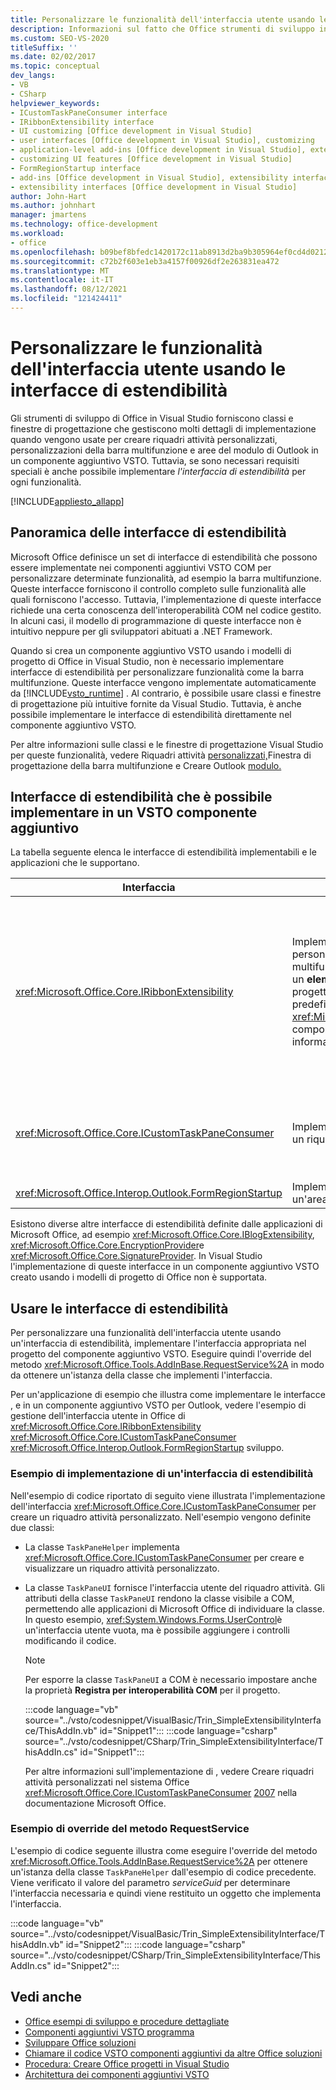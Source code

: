 ```yaml
---
title: Personalizzare le funzionalità dell'interfaccia utente usando le interfacce di estendibilità
description: Informazioni sul fatto che Office strumenti di sviluppo in Visual Studio interfacce di estendibilità che consentono di personalizzare le funzionalità dell'interfaccia utente.
ms.custom: SEO-VS-2020
titleSuffix: ''
ms.date: 02/02/2017
ms.topic: conceptual
dev_langs:
- VB
- CSharp
helpviewer_keywords:
- ICustomTaskPaneConsumer interface
- IRibbonExtensibility interface
- UI customizing [Office development in Visual Studio]
- user interfaces [Office development in Visual Studio], customizing
- application-level add-ins [Office development in Visual Studio], extensibility interfaces
- customizing UI features [Office development in Visual Studio]
- FormRegionStartup interface
- add-ins [Office development in Visual Studio], extensibility interfaces
- extensibility interfaces [Office development in Visual Studio]
author: John-Hart
ms.author: johnhart
manager: jmartens
ms.technology: office-development
ms.workload:
- office
ms.openlocfilehash: b09bef8bfedc1420172c11ab8913d2ba9b305964ef0cd4d0212477d84490de43
ms.sourcegitcommit: c72b2f603e1eb3a4157f00926df2e263831ea472
ms.translationtype: MT
ms.contentlocale: it-IT
ms.lasthandoff: 08/12/2021
ms.locfileid: "121424411"
---
```

# <a name="customize-ui-features-by-using-extensibility-interfaces"></a>Personalizzare le funzionalità dell'interfaccia utente usando le interfacce di estendibilità
  Gli strumenti di sviluppo di Office in Visual Studio forniscono classi e finestre di progettazione che gestiscono molti dettagli di implementazione quando vengono usate per creare riquadri attività personalizzati, personalizzazioni della barra multifunzione e aree del modulo di Outlook in un componente aggiuntivo VSTO. Tuttavia, se sono necessari requisiti speciali è anche possibile implementare *l'interfaccia di estendibilità* per ogni funzionalità.

 [!INCLUDE[appliesto_allapp](../vsto/includes/appliesto-allapp-md.md)]

## <a name="overview-of-extensibility-interfaces"></a>Panoramica delle interfacce di estendibilità
 Microsoft Office definisce un set di interfacce di estendibilità che possono essere implementate nei componenti aggiuntivi VSTO COM per personalizzare determinate funzionalità, ad esempio la barra multifunzione. Queste interfacce forniscono il controllo completo sulle funzionalità alle quali forniscono l'accesso. Tuttavia, l'implementazione di queste interfacce richiede una certa conoscenza dell'interoperabilità COM nel codice gestito. In alcuni casi, il modello di programmazione di queste interfacce non è intuitivo neppure per gli sviluppatori abituati a .NET Framework.

 Quando si crea un componente aggiuntivo VSTO usando i modelli di progetto di Office in Visual Studio, non è necessario implementare interfacce di estendibilità per personalizzare funzionalità come la barra multifunzione. Queste interfacce vengono implementate automaticamente da [!INCLUDE[vsto_runtime](../vsto/includes/vsto-runtime-md.md)] . Al contrario, è possibile usare classi e finestre di progettazione più intuitive fornite da Visual Studio. Tuttavia, è anche possibile implementare le interfacce di estendibilità direttamente nel componente aggiuntivo VSTO.

 Per altre informazioni sulle classi e le finestre di progettazione Visual Studio per queste [](../vsto/ribbon-designer.md)funzionalità, vedere Riquadri attività [personalizzati,](../vsto/custom-task-panes.md)Finestra di progettazione della barra multifunzione e Creare Outlook [modulo.](../vsto/creating-outlook-form-regions.md)

## <a name="extensibility-interfaces-you-can-implement-in-a-vsto-add-in"></a>Interfacce di estendibilità che è possibile implementare in un VSTO componente aggiuntivo
 La tabella seguente elenca le interfacce di estendibilità implementabili e le applicazioni che le supportano.

|Interfaccia|Descrizione|Applicazioni|
|---------------|-----------------|------------------|
|<xref:Microsoft.Office.Core.IRibbonExtensibility>|Implementare questa interfaccia per personalizzare l'interfaccia utente della barra multifunzione. **Nota:**  È possibile aggiungere un **elemento Barra multifunzione (XML)** a un progetto per generare un'implementazione predefinita nel VSTO <xref:Microsoft.Office.Core.IRibbonExtensibility> componente aggiuntivo. Per altre informazioni, vedere [Ribbon XML](../vsto/ribbon-xml.md).|Excel<br /><br /> [!INCLUDE[InfoPath_15_short](../vsto/includes/infopath-15-short-md.md)]<br /><br /> InfoPath 2010<br /><br /> Outlook<br /><br /> PowerPoint<br /><br /> Project<br /><br /> Visio<br /><br /> Word|
|<xref:Microsoft.Office.Core.ICustomTaskPaneConsumer>|Implementare questa interfaccia per creare un riquadro attività personalizzato.|Excel<br /><br /> Outlook<br /><br /> PowerPoint<br /><br /> Word|
|<xref:Microsoft.Office.Interop.Outlook.FormRegionStartup>|Implementare questa interfaccia per creare un'area di modulo Outlook.|Outlook|

 Esistono diverse altre interfacce di estendibilità definite dalle applicazioni di Microsoft Office, ad esempio <xref:Microsoft.Office.Core.IBlogExtensibility>, <xref:Microsoft.Office.Core.EncryptionProvider>e <xref:Microsoft.Office.Core.SignatureProvider>. In Visual Studio l'implementazione di queste interfacce in un componente aggiuntivo VSTO creato usando i modelli di progetto di Office non è supportata.

## <a name="use-extensibility-interfaces"></a>Usare le interfacce di estendibilità
 Per personalizzare una funzionalità dell'interfaccia utente usando un'interfaccia di estendibilità, implementare l'interfaccia appropriata nel progetto del componente aggiuntivo VSTO. Eseguire quindi l'override del metodo <xref:Microsoft.Office.Tools.AddInBase.RequestService%2A> in modo da ottenere un'istanza della classe che implementi l'interfaccia.

 Per un'applicazione di esempio che illustra come implementare le interfacce , e in un componente aggiuntivo VSTO per Outlook, vedere l'esempio di gestione dell'interfaccia utente in Office di <xref:Microsoft.Office.Core.IRibbonExtensibility> <xref:Microsoft.Office.Core.ICustomTaskPaneConsumer> <xref:Microsoft.Office.Interop.Outlook.FormRegionStartup> sviluppo. [](../vsto/office-development-samples.md)

### <a name="example-of-implementing-an-extensibility-interface"></a>Esempio di implementazione di un'interfaccia di estendibilità
 Nell'esempio di codice riportato di seguito viene illustrata l'implementazione dell'interfaccia <xref:Microsoft.Office.Core.ICustomTaskPaneConsumer> per creare un riquadro attività personalizzato. Nell'esempio vengono definite due classi:

- La classe `TaskPaneHelper` implementa <xref:Microsoft.Office.Core.ICustomTaskPaneConsumer> per creare e visualizzare un riquadro attività personalizzato.

- La classe `TaskPaneUI` fornisce l'interfaccia utente del riquadro attività. Gli attributi della classe `TaskPaneUI` rendono la classe visibile a COM, permettendo alle applicazioni di Microsoft Office di individuare la classe. In questo esempio, <xref:System.Windows.Forms.UserControl>è un'interfaccia utente vuota, ma è possibile aggiungere i controlli modificando il codice.

  > [!NOTE]
  > Per esporre la classe `TaskPaneUI` a COM è necessario impostare anche la proprietà **Registra per interoperabilità COM** per il progetto.

  :::code language="vb" source="../vsto/codesnippet/VisualBasic/Trin_SimpleExtensibilityInterface/ThisAddIn.vb" id="Snippet1":::
  :::code language="csharp" source="../vsto/codesnippet/CSharp/Trin_SimpleExtensibilityInterface/ThisAddIn.cs" id="Snippet1":::

  Per altre informazioni sull'implementazione di , vedere Creare riquadri attività personalizzati nel sistema Office <xref:Microsoft.Office.Core.ICustomTaskPaneConsumer> [2007](/previous-versions/office/developer/office-2007/aa338197(v=office.12)) nella documentazione Microsoft Office.

### <a name="example-of-overriding-the-requestservice-method"></a>Esempio di override del metodo RequestService
 L'esempio di codice seguente illustra come eseguire l'override del metodo <xref:Microsoft.Office.Tools.AddInBase.RequestService%2A> per ottenere un'istanza della classe `TaskPaneHelper` dall'esempio di codice precedente. Viene verificato il valore del parametro *serviceGuid* per determinare l'interfaccia necessaria e quindi viene restituito un oggetto che implementa l'interfaccia.

 :::code language="vb" source="../vsto/codesnippet/VisualBasic/Trin_SimpleExtensibilityInterface/ThisAddIn.vb" id="Snippet2":::
 :::code language="csharp" source="../vsto/codesnippet/CSharp/Trin_SimpleExtensibilityInterface/ThisAddIn.cs" id="Snippet2":::

## <a name="see-also"></a>Vedi anche
- [Office esempi di sviluppo e procedure dettagliate](../vsto/office-development-samples-and-walkthroughs.md)
- [Componenti aggiuntivi VSTO programma](../vsto/programming-vsto-add-ins.md)
- [Sviluppare Office soluzioni](../vsto/developing-office-solutions.md)
- [Chiamare il codice VSTO componenti aggiuntivi da altre Office soluzioni](../vsto/calling-code-in-vsto-add-ins-from-other-office-solutions.md)
- [Procedura: Creare Office progetti in Visual Studio](../vsto/how-to-create-office-projects-in-visual-studio.md)
- [Architettura dei componenti aggiuntivi VSTO](../vsto/architecture-of-vsto-add-ins.md)
